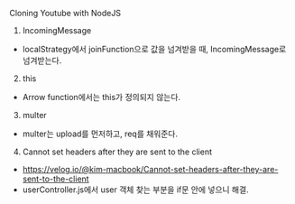 Cloning Youtube with NodeJS

1. IncomingMessage

- localStrategy에서 joinFunction으로 값을 넘겨받을 때, IncomingMessage로 넘겨받는다.

2. this

- Arrow function에서는 this가 정의되지 않는다.

3. multer

- multer는 upload를 먼저하고, req를 채워준다.

4. Cannot set headers after they are sent to the client

- https://velog.io/@kim-macbook/Cannot-set-headers-after-they-are-sent-to-the-client
- userController.js에서 user 객체 찾는 부분을 if문 안에 넣으니 해결.
